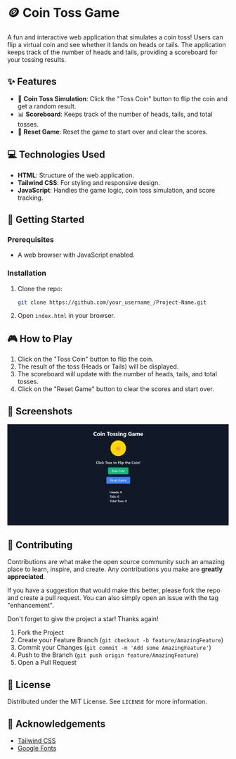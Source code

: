 # 🪙 Coin Toss Game

A fun and interactive web application that simulates a coin toss! Users can flip a virtual coin and see whether it lands on heads or tails. The application keeps track of the number of heads and tails, providing a scoreboard for your tossing results.

## ✨ Features

- 🎲 **Coin Toss Simulation**: Click the "Toss Coin" button to flip the coin and get a random result.
- 📊 **Scoreboard**: Keeps track of the number of heads, tails, and total tosses.
- 🔄 **Reset Game**: Reset the game to start over and clear the scores.

## 💻 Technologies Used

- **HTML**: Structure of the web application.
- **Tailwind CSS**: For styling and responsive design.
- **JavaScript**: Handles the game logic, coin toss simulation, and score tracking.

## 🚀 Getting Started

### Prerequisites

- A web browser with JavaScript enabled.

### Installation

1. Clone the repo:
   ```sh
   git clone https://github.com/your_username_/Project-Name.git
   ```
2. Open `index.html` in your browser.

## 🎮 How to Play

1. Click on the "Toss Coin" button to flip the coin.
2. The result of the toss (Heads or Tails) will be displayed.
3. The scoreboard will update with the number of heads, tails, and total tosses.
4. Click on the "Reset Game" button to clear the scores and start over.

## 📸 Screenshots

![alt text](image.png)

## 🤝 Contributing

Contributions are what make the open source community such an amazing place to learn, inspire, and create. Any contributions you make are **greatly appreciated**.

If you have a suggestion that would make this better, please fork the repo and create a pull request. You can also simply open an issue with the tag "enhancement".

Don't forget to give the project a star! Thanks again!

1. Fork the Project
2. Create your Feature Branch (`git checkout -b feature/AmazingFeature`)
3. Commit your Changes (`git commit -m 'Add some AmazingFeature'`)
4. Push to the Branch (`git push origin feature/AmazingFeature`)
5. Open a Pull Request

## 📝 License

Distributed under the MIT License. See `LICENSE` for more information.

## 🙏 Acknowledgements

- [Tailwind CSS](https.tailwindcss.com)
- [Google Fonts](https://fonts.google.com/)